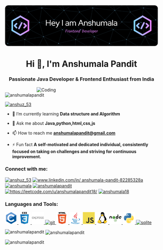 ![MasterHead](https://github.com/anshumalapandit/anshumalapandit/blob/main/github-header-image.png?raw=true)
<h1 align="center">Hi 👋, I'm Anshumala Pandit</h1>
<h3 align="center">Passionate Java Developer & Frontend Enthusiast from India</h3>
<img align="right" alt="Coding" width="400" src="https://i.gifer.com/JXA0.gif">

<p align="left"> <img src="https://komarev.com/ghpvc/?username=anshumalapandit&label=Profile%20views&color=0e75b6&style=flat" alt="anshumalapandit" /> </p>

<p align="left"> <a href="https://twitter.com/anshuz_53" target="blank"><img src="https://img.shields.io/twitter/follow/anshuz_53?logo=twitter&style=for-the-badge" alt="anshuz_53" /></a> </p>

- 🌱 I’m currently learning **Data structure and Algorithm**

- 💬 Ask me about **Java,python,html,css,js**

- 📫 How to reach me **anshumalapandit@gmail.com**

- ⚡ Fun fact **A self-motivated and dedicated individual, consistently focused on taking on challenges and striving for continuous improvement.**

<h3 align="left">Connect with me:</h3>
<p align="left">
<a href="https://twitter.com/anshuz_53" target="blank"><img align="center" src="https://raw.githubusercontent.com/rahuldkjain/github-profile-readme-generator/master/src/images/icons/Social/twitter.svg" alt="anshuz_53" height="30" width="40" /></a>
<a href="https://linkedin.com/in/www.linkedin.com/in/ anshumala-pandit-82285328a" target="blank"><img align="center" src="https://raw.githubusercontent.com/rahuldkjain/github-profile-readme-generator/master/src/images/icons/Social/linked-in-alt.svg" alt="www.linkedin.com/in/ anshumala-pandit-82285328a" height="30" width="40" /></a>
<a href="https://www.codechef.com/users/anshumala" target="blank"><img align="center" src="https://cdn.jsdelivr.net/npm/simple-icons@3.1.0/icons/codechef.svg" alt="anshumala" height="30" width="40" /></a>
<a href="https://www.hackerrank.com/anshumalapandit" target="blank"><img align="center" src="https://raw.githubusercontent.com/rahuldkjain/github-profile-readme-generator/master/src/images/icons/Social/hackerrank.svg" alt="anshumalapandit" height="30" width="40" /></a>
<a href="https://www.leetcode.com/https://leetcode.com/u/anshumalapandit18/" target="blank"><img align="center" src="https://raw.githubusercontent.com/rahuldkjain/github-profile-readme-generator/master/src/images/icons/Social/leet-code.svg" alt="https://leetcode.com/u/anshumalapandit18/" height="30" width="40" /></a>
<a href="https://auth.geeksforgeeks.org/user/anshumala18" target="blank"><img align="center" src="https://raw.githubusercontent.com/rahuldkjain/github-profile-readme-generator/master/src/images/icons/Social/geeks-for-geeks.svg" alt="anshumala18" height="30" width="40" /></a>
</p>

<h3 align="left">Languages and Tools:</h3>
<p align="left"> <a href="https://www.cprogramming.com/" target="_blank" rel="noreferrer"> <img src="https://raw.githubusercontent.com/devicons/devicon/master/icons/c/c-original.svg" alt="c" width="40" height="40"/> </a> <a href="https://www.w3schools.com/css/" target="_blank" rel="noreferrer"> <img src="https://raw.githubusercontent.com/devicons/devicon/master/icons/css3/css3-original-wordmark.svg" alt="css3" width="40" height="40"/> </a> <a href="https://expressjs.com" target="_blank" rel="noreferrer"> <img src="https://raw.githubusercontent.com/devicons/devicon/master/icons/express/express-original-wordmark.svg" alt="express" width="40" height="40"/> </a> <a href="https://git-scm.com/" target="_blank" rel="noreferrer"> <img src="https://www.vectorlogo.zone/logos/git-scm/git-scm-icon.svg" alt="git" width="40" height="40"/> </a> <a href="https://www.w3.org/html/" target="_blank" rel="noreferrer"> <img src="https://raw.githubusercontent.com/devicons/devicon/master/icons/html5/html5-original-wordmark.svg" alt="html5" width="40" height="40"/> </a> <a href="https://www.java.com" target="_blank" rel="noreferrer"> <img src="https://raw.githubusercontent.com/devicons/devicon/master/icons/java/java-original.svg" alt="java" width="40" height="40"/> </a> <a href="https://developer.mozilla.org/en-US/docs/Web/JavaScript" target="_blank" rel="noreferrer"> <img src="https://raw.githubusercontent.com/devicons/devicon/master/icons/javascript/javascript-original.svg" alt="javascript" width="40" height="40"/> </a> <a href="https://www.linux.org/" target="_blank" rel="noreferrer"> <img src="https://raw.githubusercontent.com/devicons/devicon/master/icons/linux/linux-original.svg" alt="linux" width="40" height="40"/> </a> <a href="https://nodejs.org" target="_blank" rel="noreferrer"> <img src="https://raw.githubusercontent.com/devicons/devicon/master/icons/nodejs/nodejs-original-wordmark.svg" alt="nodejs" width="40" height="40"/> </a> <a href="https://www.python.org" target="_blank" rel="noreferrer"> <img src="https://raw.githubusercontent.com/devicons/devicon/master/icons/python/python-original.svg" alt="python" width="40" height="40"/> </a> <a href="https://www.sqlite.org/" target="_blank" rel="noreferrer"> <img src="https://www.vectorlogo.zone/logos/sqlite/sqlite-icon.svg" alt="sqlite" width="40" height="40"/> </a> </p>

<p><img align="left" src="https://github-readme-stats.vercel.app/api/top-langs?username=anshumalapandit&show_icons=true&locale=en&layout=compact" alt="anshumalapandit" /></p>

<p>&nbsp;<img align="center" src="https://github-readme-stats.vercel.app/api?username=anshumalapandit&show_icons=true&locale=en" alt="anshumalapandit" /></p>

<p><img align="center" src="https://github-readme-streak-stats.herokuapp.com/?user=anshumalapandit&theme=default" alt="anshumalapandit" /></p>

